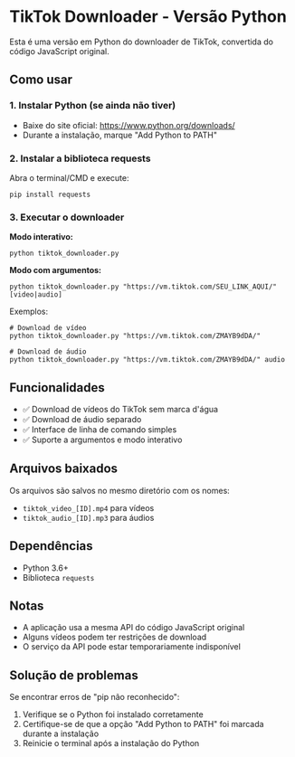 # TikTok Downloader - Versão Python

Esta é uma versão em Python do downloader de TikTok, convertida do código JavaScript original.

## Como usar

### 1. Instalar Python (se ainda não tiver)
- Baixe do site oficial: https://www.python.org/downloads/
- Durante a instalação, marque "Add Python to PATH"

### 2. Instalar a biblioteca requests
Abra o terminal/CMD e execute:
```
pip install requests
```

### 3. Executar o downloader

**Modo interativo:**
```
python tiktok_downloader.py
```

**Modo com argumentos:**
```
python tiktok_downloader.py "https://vm.tiktok.com/SEU_LINK_AQUI/" [video|audio]
```

Exemplos:
```
# Download de vídeo
python tiktok_downloader.py "https://vm.tiktok.com/ZMAYB9dDA/"

# Download de áudio
python tiktok_downloader.py "https://vm.tiktok.com/ZMAYB9dDA/" audio
```

## Funcionalidades

- ✅ Download de vídeos do TikTok sem marca d'água
- ✅ Download de áudio separado
- ✅ Interface de linha de comando simples
- ✅ Suporte a argumentos e modo interativo

## Arquivos baixados

Os arquivos são salvos no mesmo diretório com os nomes:
- `tiktok_video_[ID].mp4` para vídeos
- `tiktok_audio_[ID].mp3` para áudios

## Dependências

- Python 3.6+
- Biblioteca `requests`

## Notas

- A aplicação usa a mesma API do código JavaScript original
- Alguns vídeos podem ter restrições de download
- O serviço da API pode estar temporariamente indisponível

## Solução de problemas

Se encontrar erros de "pip não reconhecido":
1. Verifique se o Python foi instalado corretamente
2. Certifique-se de que a opção "Add Python to PATH" foi marcada durante a instalação
3. Reinicie o terminal após a instalação do Python
